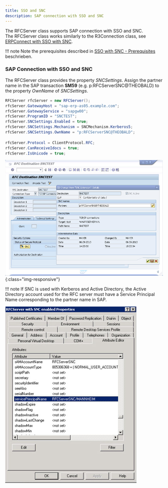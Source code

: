 ```yaml
---
title: SSO and SNC
description: SAP connection with SSO and SNC
---
```


The RFCServer class supports SAP connection with SSO and SNC.<br>
The RFCServer class works similarly to the R3Connection class, see [ERPConnect with SSO with SNC](../sap-connection/sso-with-snc.md).

!!! note
    Note the prerequisites described in [SSO with SNC - Prerequisites](../sap-connection/sso-with-snc.md#prerequisites) beschrieben.


### SAP Connection with SSO and SNC
The RFCServer class provides the property *SNCSettings*. 
Assign the partner name in the SAP transaction **SM59** (e.g. p:RFCServerSNC@THEOBALD) to the property *OwnName* of *SNCSettings*.
  
```csharp linenums="1" title="SSO and SNC"
RFCServer rfcServer = new RFCServer();
rfcServer.GatewayHost = "sap-erp-as05.example.com";
rfcServer.GatewayService = "sapgw00";
rfcServer.ProgramID = "SNCTEST";
rfcServer.SNCSettings.Enabled = true;
rfcServer.SNCSettings.Mechanism = SNCMechanism.Kerberos5;
rfcServer.SNCSettings.OwnName = "p:RFCServerSNC@THEOBALD";
 
rfcServer.Protocol = ClientProtocol.RFC;
rfcServer.CanReceiveIdocs = true;
rfcServer.IsUnicode = true;
```
  
![RFCServer-Destination]( ../../assets/images/RFCServer-Destination.png){:class="img-responsive"}

!!! note
    If SNC is used with Kerberos and Active Directory, the Active Directory account used for the RFC server must have a Service Principal Name corresponding to the partner name in SAP.

![RFCServer-AD]( ../../assets/images/RFCServer-AD.png)
      
